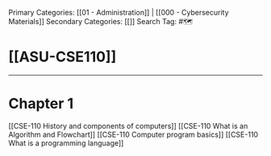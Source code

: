 Primary Categories: [[01 - Administration]] | [[000 - Cybersecurity Materials]] 
Secondary Categories: [[]] 
Search Tag: #🗺  

# [[ASU-CSE110]]  
***

# Chapter 1

[[CSE-110 History and components of computers]]
[[CSE-110 What is an Algorithm and Flowchart]]
[[CSE-110 Computer program basics]]
[[CSE-110 What is a programming language]]
